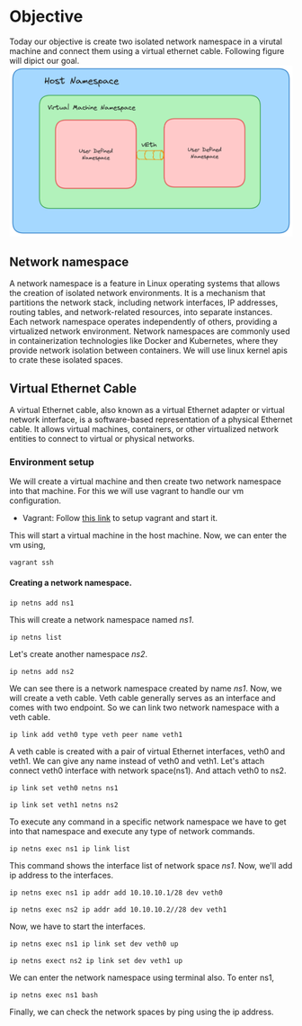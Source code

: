 # Objective
Today our objective is create two isolated network namespace in a virutal machine and connect them using a virtual ethernet cable. Following figure will dipict our goal.
![Alt text](namespaces.png)

## Network namespace
A network namespace is a feature in Linux operating systems that allows the creation of isolated network environments. It is a mechanism that partitions the network stack, including network interfaces, IP addresses, routing tables, and network-related resources, into separate instances. Each network namespace operates independently of others, providing a virtualized network environment. Network namespaces are commonly used in containerization technologies like Docker and Kubernetes, where they provide network isolation between containers. We will use linux kernel apis to crate these isolated spaces.

## Virtual Ethernet Cable
A virtual Ethernet cable, also known as a virtual Ethernet adapter or virtual network interface, is a software-based representation of a physical Ethernet cable. It allows virtual machines, containers, or other virtualized network entities to connect to virtual or physical networks.

### Environment setup
We will create a virtual machine and then create two network namespace into that machine. For this we will use vagrant to handle our vm configuration. 
* Vagrant: Follow [this link](https://app.vagrantup.com/boxes/search) to setup vagrant and start it.

This will start a virtual machine in the host machine. Now, we can enter the vm using,
```
vagrant ssh
```

#### Creating a network namespace.
```
ip netns add ns1
```
This will create a network namespace named *ns1*.
```
ip netns list
```
Let's create another namespace *ns2*.
```
ip netns add ns2
```
We can see there is a network namespace created by name *ns1*. Now, we will create a veth cable. Veth cable generally serves as an interface and comes with two endpoint. So we can link two network namespace with a veth cable.
```
ip link add veth0 type veth peer name veth1
```
A veth cable is created with a pair of virtual Ethernet interfaces, veth0 and veth1. We can give any name instead of veth0 and veth1. Let's attach connect veth0 interface with network space(ns1). And attach veth0 to ns2.

```
ip link set veth0 netns ns1
```
```
ip link set veth1 netns ns2 
```

To execute any command in a specific network namespace we have to get into that namespace and execute any type of network commands.

```
ip netns exec ns1 ip link list
```
This command shows the interface list of network space *ns1*. Now, we'll add ip address to the interfaces.

```
ip netns exec ns1 ip addr add 10.10.10.1/28 dev veth0
```

```
ip netns exec ns2 ip addr add 10.10.10.2//28 dev veth1
```
Now, we have to start the interfaces.

```
ip netns exec ns1 ip link set dev veth0 up
```
```
ip netns exect ns2 ip link set dev veth1 up
```

We can enter the network namespace using terminal also. To enter ns1,

```
ip netns exec ns1 bash
```
Finally, we can check the network spaces by ping using the ip address. 




